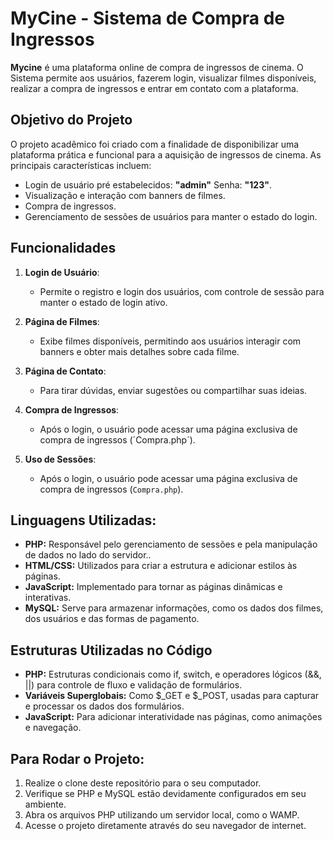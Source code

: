 # MyCine - Sistema de Compra de Ingressos
**Mycine** é uma plataforma online de compra de ingressos de cinema. O Sistema permite aos usuários, fazerem login, visualizar filmes disponíveis, realizar a compra de ingressos e entrar em contato com a plataforma.

## Objetivo do Projeto

O projeto acadêmico foi criado com a finalidade de disponibilizar uma plataforma prática e funcional para a aquisição de ingressos de cinema. As principais características incluem:
* Login de usuário pré estabelecidos: **"admin"** Senha: **"123"**.
* Visualização e interação com banners de filmes.
* Compra de ingressos.
* Gerenciamento de sessões de usuários para manter o estado do login.

## Funcionalidades  
1. **Login de Usuário**:
    - Permite o registro e login dos usuários, com controle de sessão para manter o estado de login ativo.

2. **Página de Filmes**:
    - Exibe filmes disponíveis, permitindo aos usuários interagir com banners e obter mais detalhes sobre cada filme.

3. **Página de Contato**:
    - Para tirar dúvidas, enviar sugestões ou compartilhar suas ideias.

4. **Compra de Ingressos**:
    - Após o login, o usuário pode acessar uma página exclusiva de compra de ingressos (´Compra.php´).

5. **Uso de Sessões**:
    - Após o login, o usuário pode acessar uma página exclusiva de compra de ingressos (`Compra.php`).

## Linguagens Utilizadas:
- **PHP:** Responsável pelo gerenciamento de sessões e pela manipulação de dados no lado do servidor..  
- **HTML/CSS:** Utilizados para criar a estrutura e adicionar estilos às páginas.  
- **JavaScript:** Implementado para tornar as páginas dinâmicas e interativas.
- **MySQL:** Serve para armazenar informações, como os dados dos filmes, dos usuários e das formas de pagamento.

## Estruturas Utilizadas no Código

- **PHP:** Estruturas condicionais como if, switch, e operadores lógicos (&&, ||) para controle de fluxo e validação de formulários.
- **Variáveis Superglobais:** Como $_GET e $_POST, usadas para capturar e processar os dados dos formulários.
- **JavaScript:** Para adicionar interatividade nas páginas, como animações e navegação.

## Para Rodar o Projeto:
1. Realize o clone deste repositório para o seu computador.
2. Verifique se PHP e MySQL estão devidamente configurados em seu ambiente.
3. Abra os arquivos PHP utilizando um servidor local, como o WAMP.
4. Acesse o projeto diretamente através do seu navegador de internet.



